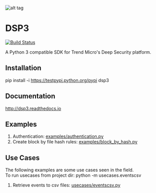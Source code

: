 ![alt tag](/docs/source/_static/dsp3_logo3.png?raw=true "DSP3")

DSP3
====
[![Build Status](https://travis-ci.org/jeffthorne/DSP3.svg?branch=master)](https://travis-ci.org/jeffthorne/deep_security)

A Python 3 compatible SDK for Trend Micro's Deep Security platform.

## Installation
pip install -i https://testpypi.python.org/pypi dsp3


## Documentation
http://dsp3.readthedocs.io

## Examples
1. Authentication: [examples/authentication.py](examples/authentication.py)
2. Create block by file hash rules: [examples/block_by_hash.py](examples/block_by_hash.py)

## Use Cases
The following examples are some use cases seen in the field.<br/>
To run usecases from project dir: python -m usecases.eventscsv

1. Retrieve events to csv files: [usecases/eventscsv.py](usecases/eventscsv.py)
